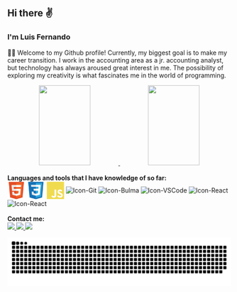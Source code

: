 ## Hi there ✌️ 

### I'm Luis Fernando

🤵🏻 Welcome to my Github profile! Currently, my biggest goal is to make my career transition. I work in the accounting area as a jr. accounting analyst, but technology has always aroused great interest in me. The possibility of exploring my creativity is what fascinates me in the world of programming.

<meta name="viewport" content="width=device-width, initial-scale=1.0, minimum-scale=1.0">

<div align="center">
  <a href="https://github.com/LFS9902">
    <img height="180em" width="48%" src="https://github-readme-stats.vercel.app/api?username=LFS9902&show_icons=true&theme=tokyonight&include_all_commits=true&count_private=true"/>
    <img height="180em" width="48%" src="https://github-readme-stats.vercel.app/api/top-langs/?username=LFS9902&layout=compact&langs_count=7&theme=tokyonight"/>
  </a>
</div>

<div style="display: inline_block"><br>
  <strong>Languages and tools that I have knowledge of so far:</strong><br>
  <img align="center" alt="Icon-HTML" height="40" width="40" src="https://raw.githubusercontent.com/devicons/devicon/master/icons/html5/html5-original.svg" title="HTMl">
  <img align="center" alt="Icon-CSS" height="40" width="40" src="https://raw.githubusercontent.com/devicons/devicon/master/icons/css3/css3-original.svg" title="CSS">
  <img align="center" alt="Icon-Js" height="40" width="40" src="https://raw.githubusercontent.com/devicons/devicon/master/icons/javascript/javascript-plain.svg" title="JavaScript">
  <img align="center" alt="Icon-Git" height="40" width="40" src="https://cdn.jsdelivr.net/gh/devicons/devicon/icons/git/git-original.svg" title="Git">
  <img align="center" alt="Icon-Bulma" height="40" width="40" src="https://cdn.jsdelivr.net/gh/devicons/devicon/icons/bulma/bulma-plain.svg" title="Bulma">
  <img align="center" alt="Icon-VSCode" height="40" width="40" src="https://cdn.jsdelivr.net/gh/devicons/devicon/icons/vscode/vscode-original.svg" title="VS Code">
  <img align="center" alt="Icon-React" height="40" width="40" src="https://cdn.jsdelivr.net/gh/devicons/devicon/icons/react/react-original.svg" title="React">
  <img align="center" alt="Icon-React" height="40" width="40" src="https://cdn.jsdelivr.net/gh/devicons/devicon/icons/nextjs/nextjs-line.svg" title="NextJS"/>
</div>

<div style="display: inline_block"><br>
  <strong>Contact me:</strong><br>
  <a href="https://www.linkedin.com/in/luisfernando9902/" target="_blank">
    <img src="https://img.shields.io/badge/LinkedIn-0077B5?style=for-the-badge&logo=linkedin&logoColor=white">
  </a>
  <a href="https://www.instagram.com/_luuis_fernando_/" target="_blank">
    <img src="https://img.shields.io/badge/Instagram-E4405F?style=for-the-badge&logo=instagram&logoColor=white">
  </a>
  <a href="mailto:luis.silva9902@gmail.com" target="_blank">
    <img src="https://img.shields.io/badge/Gmail-D14836?style=for-the-badge&logo=gmail&logoColor=white">
  </a>
</div>

![Snake animation](https://github.com/LFS9902/LFS9902/blob/output/github-contribution-grid-snake.svg)

